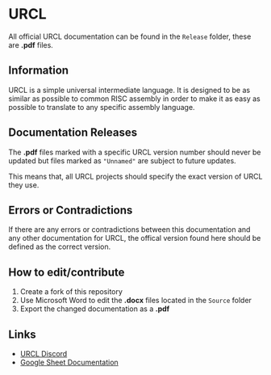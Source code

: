 # URCL
All official URCL documentation can be found in the `Release` folder, these are **.pdf** files.

## Information
URCL is a simple universal intermediate language. It is designed to be as similar as possible to common RISC assembly in order to make it as easy as possible to translate to any specific assembly language.

## Documentation Releases
The **.pdf** files marked with a specific URCL version number should never be updated but files marked as `"Unnamed"` are subject to future updates.

This means that, all URCL projects should specify the exact version of URCL they use.

## Errors or Contradictions
If there are any errors or contradictions between this documentation and any other documentation for URCL, the offical version found here should be defined as the correct version.

## How to edit/contribute
1) Create a fork of this repository
2) Use Microsoft Word to edit the **.docx** files located in the `Source` folder
3) Export the changed documentation as a **.pdf**

## Links
* [URCL Discord](https://discord.gg/Nv8jzWg5j8)
* [Google Sheet Documentation](https://docs.google.com/spreadsheets/d/1YUCj-J1KTTxho59_RsKWj9JZa96_mLqB-j_kK2pjqM8/edit?usp=sharing)
